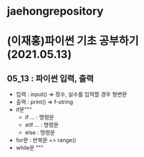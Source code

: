 # jaehongrepository
# (이재홍)파이썬 기초 공부하기 (2021.05.13)
## 05_13 : 파이썬 입력, 출력
+ 입력 : input() => 정수, 실수를 입력할 경우 형변환
+ 출력 : print() => f-string
+ if문"""
  + if ... : 명령문
  + elif ... : 명령문
  + else : 명령문
+ for문 : 반복문 => range()
+ while문
"""
